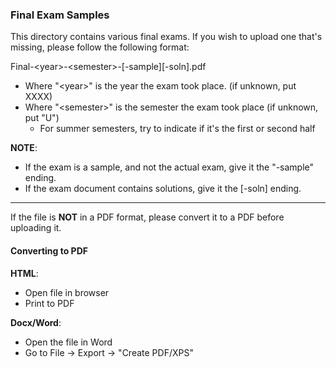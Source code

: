 ### Final Exam Samples

This directory contains various final exams. If you wish to upload one that's missing, please follow the following format:

Final-&lt;year&gt;-&lt;semester&gt;-\[-sample\]\[-soln\].pdf

- Where "&lt;year&gt;" is the year the exam took place. (if unknown, put XXXX)
- Where "&lt;semester&gt;" is the semester the exam took place (if unknown, put "U")
    - For summer semesters, try to indicate if it's the first or second half 

**NOTE**: 
- If the exam is a sample, and not the actual exam, give it the "-sample" ending. 
- If the exam document contains solutions, give it the [-soln] ending. 

---

If the file is **NOT** in a PDF format, please convert it to a PDF before uploading it.

#### Converting to PDF
**HTML**: 
- Open file in browser
- Print to PDF 

**Docx/Word**:
- Open the file in Word
- Go to File -> Export -> "Create PDF/XPS"
